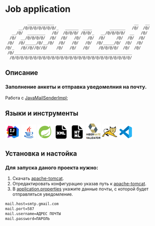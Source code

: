 # __Job application__

```
          ____________                                    __   __
      __/@/@/@/@/@/@/@/_   ______  ____        _______   /@/  /@/   
   __/@/  ________   /@/  /@/@/@/ /@/@/_   __/@/@/@/@/  __   /@/    
  /@/  __/@/@/@/@/  /@/  /@/   /@/   /@/  /@/     /@/  /@/  /@/     
 /@/  /@/_____/@/__/@/  /@/   /@/   /@/  /@/_____/@/  /@/  /@/      
/@/_   /@//@//@//@/    /@/   /@/   /@/    /@/@/@/@/  /@/  /@/       
 /@/_____________________________________________________
  /@/@/@/@/@/@/@/@/@/@/@/@/@/@/@/@/@/@/@/@/@/@/@/@/@/@/@/
```

[//]: # (![Java]&#40;icons/label.png&#41;)


## __Описание__
### Заполнение анкеты и отправка уведомелния на почту.
Работа с [JavaMailSenderImpl](https://docs.spring.io/spring-framework/docs/current/javadoc-api/org/springframework/mail/javamail/JavaMailSenderImpl.html);


## __Языки и инструменты__

[![IntelliJ IDEA](icons/intellij-idea-48.png)](https://www.jetbrains.com/idea/)
[![Java](icons/java-coffee-cup-48.png)](https://www.java.com/ru/)
[![Spring](icons/spring-48.png)](https://spring.io/)
[![XML](icons/xml-48.png)](https://www.xml.com/)
[![HTML](icons/html-48.png)](https://html.com/)
[![Hibenate Validator](icons/hibernate-validator.png)](https://hibernate.org/validator/)
[![Apache Tomcat](icons/apache-tomcat-48.png)](https://tomcat.apache.org/)
[![Visual studio code](icons/visual-studio-code-2019-48.png)](https://code.visualstudio.com/)
<br>

## __Установка и настойка__
### Для запуска даного проекта нужно: 
1. Скачать [apache-tomcat](https://tomcat.apache.org/download-80.cgi).
2. Отредактировать конфигурацию указав путь к [apache-tomcat](https://tomcat.apache.org/download-80.cgi).
3. В [application.properties](https://github.com/Alexey7721/job-application/blob/master/src/main/resources/application.properties) укажите данные почты, с которой будет отправляться уведомление.

```
mail.host=smtp.gmail.com
mail.port=587
mail.username=АДРЕС ПОЧТЫ
mail.password=ПАРОЛЬ
```




